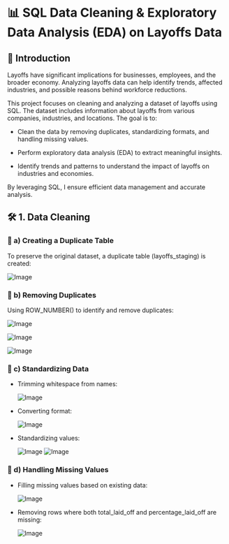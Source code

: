 # 📊 SQL Data Cleaning & Exploratory Data Analysis (EDA) on Layoffs Data

## 🚀 Introduction

Layoffs have significant implications for businesses, employees, and the broader economy. Analyzing layoffs data can help identify trends, affected industries, and possible reasons behind workforce reductions.

This project focuses on cleaning and analyzing a dataset of layoffs using SQL. The dataset includes information about layoffs from various companies, industries, and locations. The goal is to:

- Clean the data by removing duplicates, standardizing formats, and handling missing values.

- Perform exploratory data analysis (EDA) to extract meaningful insights.

- Identify trends and patterns to understand the impact of layoffs on industries and economies.

By leveraging SQL, I ensure efficient data management and accurate analysis.

## 🛠️ 1. Data Cleaning

### 🔹 a) Creating a Duplicate Table

To preserve the original dataset, a duplicate table (layoffs_staging) is created:

![Image](https://github.com/user-attachments/assets/f90c286b-6ec0-4478-9789-cc5c79ac6408)

### 🔹 b) Removing Duplicates

Using ROW_NUMBER() to identify and remove duplicates:

![Image](https://github.com/user-attachments/assets/21c81391-f5c4-42cf-a771-ad743ecb1b1b)

![Image](https://github.com/user-attachments/assets/dde8a8ac-e4b2-4cd0-8ab0-4d80a7feec10)

![Image](https://github.com/user-attachments/assets/1cd44367-1b5a-4640-b85b-42fee1b3c412)

### 🔹 c) Standardizing Data

- Trimming whitespace from names:

  ![Image](https://github.com/user-attachments/assets/5eea9957-c8cf-4435-8dcf-ef29f42474a2)

 - Converting format:

   ![Image](https://github.com/user-attachments/assets/8564b4b7-7a2f-4661-8ca6-349f1509fd1e)

 - Standardizing values:
   
    ![Image](https://github.com/user-attachments/assets/0a12e88b-8d89-4777-9a27-85db23016bed)
    ![Image](https://github.com/user-attachments/assets/205f5122-3deb-409c-822e-5570c68d9859)

### 🔹 d) Handling Missing Values

- Filling missing values based on existing data:
  
  ![Image](https://github.com/user-attachments/assets/af30f7f5-81b1-491d-b0cf-d1243971ad1e)

- Removing rows where both total_laid_off and percentage_laid_off are missing:

  ![Image](https://github.com/user-attachments/assets/15aa441d-8802-4aef-b150-a84a0b733af3)
  
